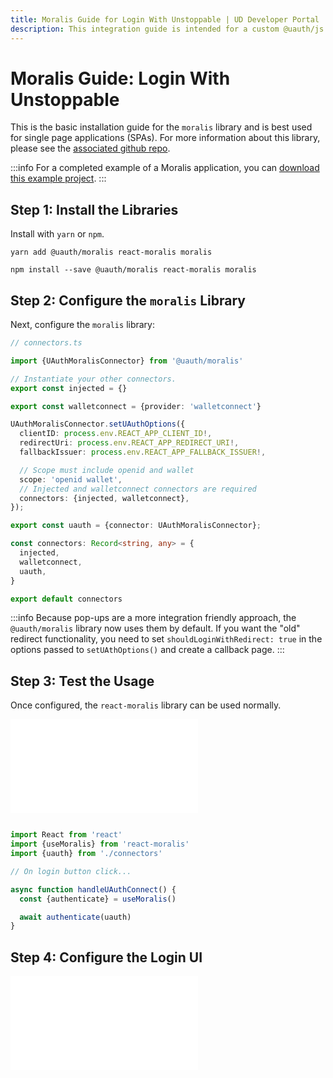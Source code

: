 ```yaml
---
title: Moralis Guide for Login With Unstoppable | UD Developer Portal
description: This integration guide is intended for a custom @uauth/js integration, with ethereum provider, using the Moralis library.
---
```


# Moralis Guide: Login With Unstoppable

This is the basic installation guide for the `moralis` library and is best used for single page applications (SPAs). For more information about this library, please see the [associated github repo](https://github.com/unstoppabledomains/uauth/tree/main/packages/moralis).

:::info
For a completed example of a Moralis application, you can [download this example project](https://github.com/unstoppabledomains/uauth/blob/main/examples/moralis).
:::

## Step 1: Install the Libraries

Install with `yarn` or `npm`.

```shell yarn
yarn add @uauth/moralis react-moralis moralis
```

```shell npm
npm install --save @uauth/moralis react-moralis moralis
```

## Step 2: Configure the `moralis` Library

Next, configure the `moralis` library:

```typescript
// connectors.ts

import {UAuthMoralisConnector} from '@uauth/moralis'

// Instantiate your other connectors.
export const injected = {}

export const walletconnect = {provider: 'walletconnect'}

UAuthMoralisConnector.setUAuthOptions({
  clientID: process.env.REACT_APP_CLIENT_ID!,
  redirectUri: process.env.REACT_APP_REDIRECT_URI!,
  fallbackIssuer: process.env.REACT_APP_FALLBACK_ISSUER!,

  // Scope must include openid and wallet
  scope: 'openid wallet',
  // Injected and walletconnect connectors are required
  connectors: {injected, walletconnect},
});

export const uauth = {connector: UAuthMoralisConnector};

const connectors: Record<string, any> = {
  injected,
  walletconnect,
  uauth,
}

export default connectors
```

:::info
Because pop-ups are a more integration friendly approach, the `@uauth/moralis` library now uses them by default. If you want the "old" redirect functionality, you need to set `shouldLoginWithRedirect: true` in the options passed to `setUAthOptions()` and create a callback page.
:::

## Step 3: Test the Usage

Once configured, the `react-moralis` library can be used normally.

<embed src="/snippets/_login-mainnet-warning.md" />

```typescript

import React from 'react'
import {useMoralis} from 'react-moralis'
import {uauth} from './connectors'

// On login button click...

async function handleUAuthConnect() {
  const {authenticate} = useMoralis()

  await authenticate(uauth)
}
```

## Step 4: Configure the Login UI

<embed src="/snippets/_login-ui-config.md" />
